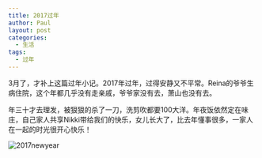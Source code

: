 ```yaml
---
title: 2017过年
author: Paul
layout: post
categories:
  - 生活
tags:
  - 过年
---
```


3月了，才补上这篇过年小记。2017年过年，过得安静又不平常。Reina的爷爷生病住院，这个年都几乎没有走亲戚，爷爷家没有去，萧山也没有去。

年三十才去理发，被狠狠的杀了一刀，洗剪吹都要100大洋。年夜饭依然定在味庄，自己家人共享Nikki带给我们的快乐，女儿长大了，比去年懂事很多，一家人在一起的时光很开心快乐！

![2017newyear](http://img7.chztv.com/2017-0103/2017newyear.jpg!400px)